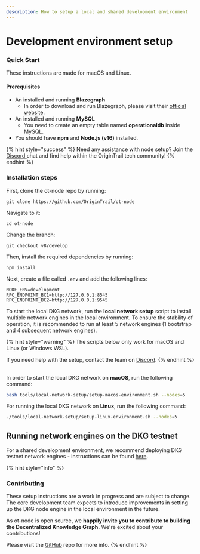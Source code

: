 ```yaml
---
description: How to setup a local and shared development environment
---
```


# Development environment setup

### Quick Start

These instructions are made for macOS and Linux.

#### Prerequisites

* An installed and running **Blazegraph**
  * In order to download and run Blazegraph, please visit their [official website](https://blazegraph.com/).
* An installed and running **MySQL**
  * You need to create an empty table named **operationaldb** inside MySQL.
* You should have **npm** and **Node.js (v16)** installed.

{% hint style="success" %}
Need any assistance with node setup? Join the [Discord ](https://discord.com/invite/xCaY7hvNwD)chat and find help within the OriginTrail tech community!
{% endhint %}

### Installation steps

First, clone the ot-node repo by running:

```
git clone https://github.com/OriginTrail/ot-node
```

Navigate to it:

```
cd ot-node
```

Change the branch:

```
git checkout v8/develop
```

Then, install the required dependencies by running:

```
npm install
```

Next, create a file called  `.env` and add the following lines:

```
NODE_ENV=development
RPC_ENDPOINT_BC1=http://127.0.0.1:8545
RPC_ENDPOINT_BC2=http://127.0.0.1:9545
```

To start the local DKG network, run the **local network setup** script to install multiple network engines in the local environment. To ensure the stability of operation, it is recommended to run at least 5 network engines (1 bootstrap and 4 subsequent network engines).

{% hint style="warning" %}
The scripts below only work for macOS and Linux (or Windows WSL).&#x20;

If you need help with the setup, contact the team on [Discord](https://discord.com/invite/FCgYk2S).
{% endhint %}

\
In order to start the local DKG network on **macOS**, run the following command:

```bash
bash tools/local-network-setup/setup-macos-environment.sh --nodes=5
```

For running the local DKG network on **Linux**, run the following command:

```bash
./tools/local-network-setup/setup-linux-environment.sh --nodes=5
```

## Running network engines on the DKG testnet

For a shared development environment, we recommend deploying DKG testnet network engines - instructions can be found [here](https://docs.origintrail.io/dkg-v8-upcoming-version/run-a-v8-core-node-on-testnet).



{% hint style="info" %}
### Contributing

These setup instructions are a work in progress and are subject to change. The core development team expects to introduce improvements in setting up the DKG node engine in the local environment in the future.

As ot-node is open source, we **happily invite you to contribute to building the Decentralized Knowledge Graph.** We're excited about your contributions!&#x20;

Please visit the [GitHub](https://github.com/OriginTrail/ot-node) repo for more info.
{% endhint %}
